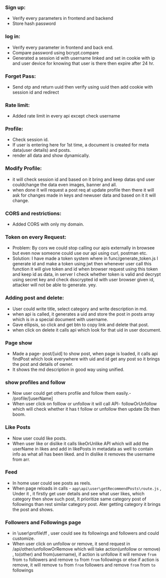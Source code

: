### Sign up:
 - Verify every parameters in frontend and backend
 - Store hash password

### log in:
 - Verify every parameter in frontend and back end.
 - Compare password using bcrypt.compare
 - Generated a session id with username linked and set in cookie with ip and user device for knowing that user is there then expire after 24 hr.

 ### Forget Pass:
 - Send otp and return uuid then verify using uuid then add cookie with session id and redirect

 ### Rate limit:
 - Added rate limit in every api except check username

 ### Profile:
 - Check session id.
 - If user is entering here for 1st time, a document is created for meta data(user details) and posts.
 - render all data and show dynamically.

 ### Modify Profile:
 - it will check session id and based on it bring and keep datas qnd user couldchange the data even images, banner and all.
 - when done it will request a post req at update profile then there it will ask for changes made in keys and newuser data and based on it it will change.

 ### CORS and restrictions:
 - Added CORS with only my domain.

 ### Token on every Request:
 - Problem: By cors we could stop calling our apis externally in browsee but even now someone could use our api using curl, postman etc.
 - Solution: I have made a token system where in func/generate_token.js I generate id and make a token using jwt then whenever user call this function it will give token and id when browser request using this token and keep id as data, in server I check whether token is valid and decrypt using secret key and check dsscrypted id with user browser given id, attacker will not be able to generate. yey.

 ### Adding post and delete:
  - User could write title, select category and write description in md.
  - when api is called, it generates a uid and store the post in posts array which is in a special document with username.
  - Gave ellipsis, so click and get btn to copy link and delete that post.
  - when click on delete it calls api which look for that uid in user document.

 ### Page show
  - Made a page- post/[uid] to show post, when page is loaded, it calls api findPost which look everywhere with uid and id get any post so it brings the post and details of owner.
  - It shows the md description in good way using unified.

 ### show profiles and follow
  - Now user could get others profile and follow them easily.- /profile/[userName]
  - When user click on folllow or unfollow it will call API- followOrUnfollow which will check whether it has t follow or unfollow then update Db then boom.

 ### Like Posts
  - Now user could like posts.
  - When user like or dislike it calls likeOrUnlike API which will add the userName in likes and add in likePosts in metadata as well to contain info as what all has been liked. and In dislike it removes the username from arr.
 
 ### Feed
  - In home user could see posts as reels.
  - When page reloads in calls - `app\api\user\getRecommendPosts\route.js` , Under it , it firstly get user details and see what user likes, which category then show such post, It prioritize same category post of followings than rest similar category post. Ater getting category it brings the post and shows.

 ### Followers and Followings page
 - in \user\profile\ff , user could see its followings and followers and could customize.
 - When user click on unfollow or remove, it send request in /api/other/unfollowOrRemove which will take action(unfollow or remove) , to(other) and from(username), if action is unfollow it will remove `from` from `to` followers and remove `to` from `from` followings or else if action is remove, it will remove `to` from `from` followers and remove `from` from `to` followings
